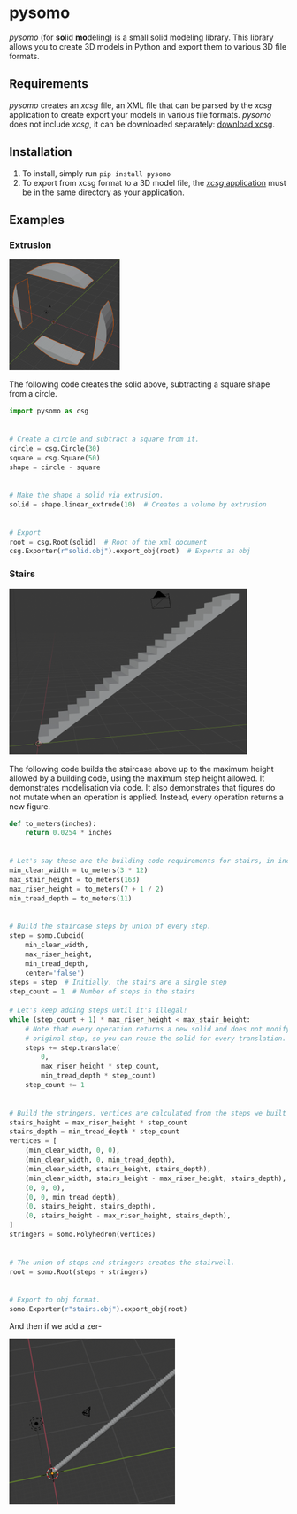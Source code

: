 # pysomo

_pysomo_ (for **so**lid **mo**deling) is a small solid modeling library. This library allows you to create 3D models in Python and export them to various 3D file formats.

## Requirements
_pysomo_ creates an _xcsg_ file, an XML file that can be parsed by the _xcsg_ application to create export your models in various file formats. _pysomo_ does not include _xcsg_, it can be downloaded separately: [download xcsg](https://github.com/arnholm/xcsg/releases).

## Installation
1. To install, simply run `pip install pysomo`
2. To export from xcsg format to a 3D model file, the [_xcsg_ application](https://github.com/arnholm/xcsg) must be in the same directory as your application.

## Examples

### Extrusion
![Extrusion solid](https://github.com/louiscarl/pysomo/raw/master/img/extrusion.png "Extrusion of a square from a larger circle.")

The following code creates the solid above, subtracting a square shape from a circle.
```python
import pysomo as csg


# Create a circle and subtract a square from it.
circle = csg.Circle(30)
square = csg.Square(50)
shape = circle - square


# Make the shape a solid via extrusion.
solid = shape.linear_extrude(10)  # Creates a volume by extrusion


# Export
root = csg.Root(solid)  # Root of the xml document
csg.Exporter(r"solid.obj").export_obj(root)  # Exports as obj
```

### Stairs
![Stairs](https://github.com/louiscarl/pysomo/raw/master/img/stairs.png "Generated stairs at a compliant height.")

The following code builds the staircase above up to the maximum height allowed by a building code, using the maximum step height allowed. It demonstrates modelisation via code. It also demonstrates that figures do not mutate when an operation is applied. Instead, every operation returns a new figure.
```python
def to_meters(inches):
    return 0.0254 * inches


# Let's say these are the building code requirements for stairs, in inches.
min_clear_width = to_meters(3 * 12)
max_stair_height = to_meters(163)
max_riser_height = to_meters(7 + 1 / 2)
min_tread_depth = to_meters(11)


# Build the staircase steps by union of every step.
step = somo.Cuboid(
    min_clear_width,
    max_riser_height,
    min_tread_depth,
    center='false')
steps = step  # Initially, the stairs are a single step
step_count = 1  # Number of steps in the stairs

# Let's keep adding steps until it's illegal!
while (step_count + 1) * max_riser_height < max_stair_height:
    # Note that every operation returns a new solid and does not modify the
    # original step, so you can reuse the solid for every translation.
    steps += step.translate(
        0,
        max_riser_height * step_count,
        min_tread_depth * step_count)
    step_count += 1


# Build the stringers, vertices are calculated from the steps we built above.
stairs_height = max_riser_height * step_count
stairs_depth = min_tread_depth * step_count
vertices = [
    (min_clear_width, 0, 0),
    (min_clear_width, 0, min_tread_depth),
    (min_clear_width, stairs_height, stairs_depth),
    (min_clear_width, stairs_height - max_riser_height, stairs_depth),
    (0, 0, 0),
    (0, 0, min_tread_depth),
    (0, stairs_height, stairs_depth),
    (0, stairs_height - max_riser_height, stairs_depth),
]
stringers = somo.Polyhedron(vertices)


# The union of steps and stringers creates the stairwell.
root = somo.Root(steps + stringers)


# Export to obj format.
somo.Exporter(r"stairs.obj").export_obj(root)
```
And then if we add a zer-

![Stairs](https://github.com/louiscarl/pysomo/raw/master/img/superstairs.png "Generated staircase that is way too high.")
